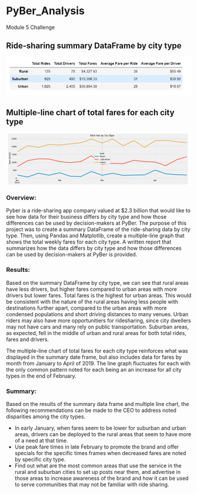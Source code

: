 # PyBer_Analysis
Module 5 Challenge

## Ride-sharing summary DataFrame by city type

![image_RideSharingSummaryByCityType.png](RideSharingSummaryByCityType.png)  

## Multiple-line chart of total fares for each city type

![image_Total_fare_city_chart.png](Total_fare_city_chart.png)  

### Overview: 

Pyber is a ride-sharing app company valued at $2.3 billion that would like to see how data for their business differs by city type and how those differences can be used by decision-makers at PyBer. The purpose of this project was to create a summary DataFrame of the ride-sharing data by city type. Then, using Pandas and Matplotlib,  create a multiple-line graph that shows the total weekly fares for each city type. A written report that summarizes how the data differs by city type and how those differences can be used by decision-makers at PyBer is provided.

### Results: 

Based on the summary DataFrame by city type, we can see that rural areas have less drivers, but higher fares compared to urban areas with more drivers but lower fares. Total fares is the highest for urban areas. This would be consistent with the nature of the rural areas having less people with destinations further apart, compared to the urban areas with more condensed populations and short driving distances to many venues. Urban riders may also have more opportunitiers for ridesharing, since city dwellers may not have cars and many rely on public transportation. Suburban areas, as expected, fell in the middle of urban and rural areas for both total rides, fares and drivers.

The multiple-line chart of total fares for each city type reinforces what was displayed in the summary date frame, but also includes data for fares by month from January to April of 2019.  The line graph fluctuates for each with the only common pattern noted for each being an an increase for all city types in the end of February. 

### Summary:

Based on the results of the summary data frame and multiple line chart, the following recommendations can be made to the CEO to address noted disparities among the city types.

- In early January, when fares seem to be lower for suburban and urban areas, drivers can be deployed to the rural areas that seem to have more of a need at that time.
- Use peak fare times in late February to promote the brand and offer specials for the specific times frames when decreased fares are noted by specific city type.
- Find out what are the most common areas that use the service in the rural and suburban cities to set up posts near them, and advertise in those areas to increase awareness of the brand and how it can be used to serve communities that may not be familiar with ride sharing. 

